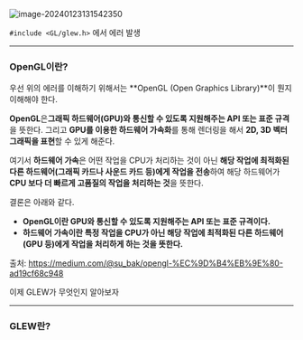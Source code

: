 ![image-20240123131542350](../images/안녕/image-20240123131542350.png)

`#include <GL/glew.h>`  에서 에러 발생

---

### OpenGL이란?
우선 위의 에러를 이해하기 위해서는 **OpenGL (Open Graphics Library)**이 뭔지 이해해야 한다.

 **OpenGL**은**그래픽 하드웨어(GPU)와 통신할 수 있도록 지원해주는 API 또는 표준 규격**을 뜻한다. 그리고
 **GPU를 이용한 하드웨어 가속화**를 통해 렌더링을 해서 **2D, 3D 벡터 그래픽을 표현**할 수 있게 해준다.

 여기서 **하드웨어 가속**은 어떤 작업을 CPU가 처리하는 것이 아닌 **해당 작업에 최적화된 다른 하드웨어(그래픽 카드나 사운드 카드 등)에게 작업을 전송**하여 해당 하드웨어가 **CPU 보다 더 빠르게 고품질의 작업을 처리하는 것**을 뜻한다.

결론은 아래와 같다.

* **OpenGL이란 GPU와 통신할 수 있도록 지원해주는 API 또는 표준 규격이다.** 
* **하드웨어 가속이란 특정 작업을 CPU가 아닌 해당 작업에 최적화된 다른 하드웨어(GPU 등)에게 작업을 처리하게 하는 것을 뜻한다.**

출처: https://medium.com/@su_bak/opengl-%EC%9D%B4%EB%9E%80-ad19cf68c948

이제 GLEW가 무엇인지 알아보자

---

### GLEW란?
